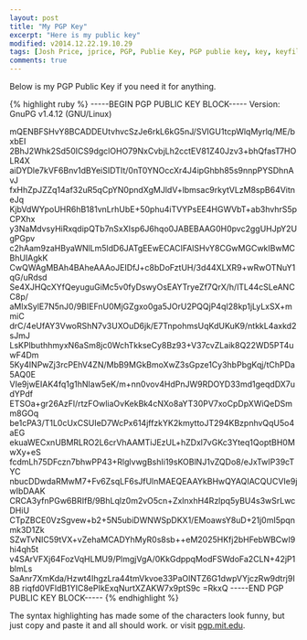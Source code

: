 ```yaml
---
layout: post
title: "My PGP Key"
excerpt: "Here is my public key"
modified: v2014.12.22.19.10.29
tags: [Josh Price, jprice, PGP, Publie Key, PGP publie key, key, keyfile]
comments: true
---
```


Below is my PGP Public Key if you need it for anything.

{% highlight ruby %}
-----BEGIN PGP PUBLIC KEY BLOCK-----
Version: GnuPG v1.4.12 (GNU/Linux)

mQENBFSHvY8BCADDEUtvhvcSzJe6rkL6kG5nJ/SVIGU1tcpWlqMyrlq/ME/bxbEI
2BhJ2Whk2Sd50ICS9dgclOHO79NxCvbjLh2cctEV81Z40Jzv3+bhQfasT7HOLR4X
aiDYDle7kVF6Bnv1dBYeiSIDTIt/0nT0YNOccXr4J4ipGhbh85s9nnpPYSDhnAvJ
fxHhZpJZZq14af32uR5qCpYN0pndXgMJldV+lbmsac9rkytVLzM8spB64VitneJq
KjbVdWYpoUHR6hB181vnLrhUbE+50phu4iTVYPsEE4HGWVbT+ab3hvhrS5pCPXhx
y3NaMdvsyHiRxqdipQTb7nSxXIsp6J6hqo0JABEBAAG0H0pvc2ggUHJpY2UgPGpv
c2hAam9zaHByaWNlLm5ldD6JATgEEwECACIFAlSHvY8CGwMGCwkIBwMCBhUIAgkK
CwQWAgMBAh4BAheAAAoJEIDfJ+c8bDoFztUH/3d44XLXR9+wRwOTNuY1qG/uRdsd
Se4XJHQcXYfQeyuguGiMc5v0fyDswyOsEAYTryeZf7QrX/h/lTL44cSLeANCC8p/
aMlxSylE7N5nJ0/9BIEFnU0MjGZgxo0ga5JOrU2PQQjP4qI28kp1jLyLxSX+mmiC
drC/4eUfAY3VwoRShN7v3UXOuD6jk/E7TnpohmsUqKdUKuK9/ntkkL4axkd2sJmJ
LsKPlbuthhmyxN6aSm8jc0WchTkkseCy8Bz93+V37cvZLaik8Q22WD5PT4uwF4Dm
5Ky4INPwZj3rcPEhV4ZN/MbB9MGkBmoXwZ3sGpze1Cy3hbPbgKqj/tChPDa5AQ0E
VIe9jwEIAK4fq1g1hNIaw5eK/m+nn0vov4HdPnJW9RDOYD33md1geqdDX7udYPdf
ETSOa+gr26AzFl/rtzFOwliaOvKekBk4cNXo8aYT30PV7xoCpDpXWiQeDSmm8GOq
be1cPA3/T1L0cUxCSUIeD7WcPx614jffzkYK2kmyttoJT294KBzpnhvQqU5o4aEG
ekuaWECxnUBMRLRO2L6crVhAAMTiJEzUL+hZDxl7vGKc3Yteq1QoptBH0MwXy+eS
fcdmLh75DFczn7bhwPP43+RlglvwgBshIi19sKOBlNJ1vZQDo8/eJxTwIP39cTYC
nbucDDwdaRMwM7+Fv6ZsqLF6sJfUlnMAEQEAAYkBHwQYAQIACQUCVIe9jwIbDAAK
CRCA3yfnPGw6BRIfB/9BhLqlz0m2vO5cn+ZxlnxhH4Rzlpq5yBU4s3wSrLwcDHiU
CTpZBCE0VzSgvew+b2+5N5ubiDWNWSpDKX1/EMoawsY8uD+21j0mI5pqnmk3D1Zk
SZwTvNIC59tVX+vZehaMCADYhMyR0s8sb++eM2025HKfj2bHFebWBCwI9hi4qh5t
v4SArVFXj64FozVqHLMU9/PlmgjVgA/0KkGdppqModFSWdoFa2CLN+42jP1blmLs
SaAnr7XmKda/Hzwt4IhgzLra44tmVkvoe33PaOlNTZ6G1dwpVYjczRw9dtrj9I8B
riqfd0VFldB1YIC8ePIkExqNurtXZAKW7x9ptS9c
=RkxQ
-----END PGP PUBLIC KEY BLOCK-----
{% endhighlight %}

The syntax highlighting has made some of the characters look funny, but just copy and paste it and all should work. or visit [pgp.mit.edu](http://pgp.mit.edu/pks/lookup?op=vindex&search=0x80DF27E73C6C3A05).